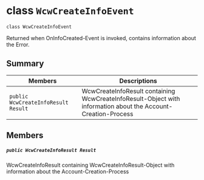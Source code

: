 # class `WcwCreateInfoEvent` 

```
class WcwCreateInfoEvent
```

Returned when OnInfoCreated-Event is invoked, contains information about the Error.

## Summary

 Members                                | Descriptions                                
----------------------------------------|---------------------------------------------
`public WcwCreateInfoResult` `Result` | WcwCreateInfoResult containing WcwCreateInfoResult-Object with information about the Account-Creation-Process

## Members

##### `public WcwCreateInfoResult Result `

WcwCreateInfoResult containing WcwCreateInfoResult-Object with information about the Account-Creation-Process
